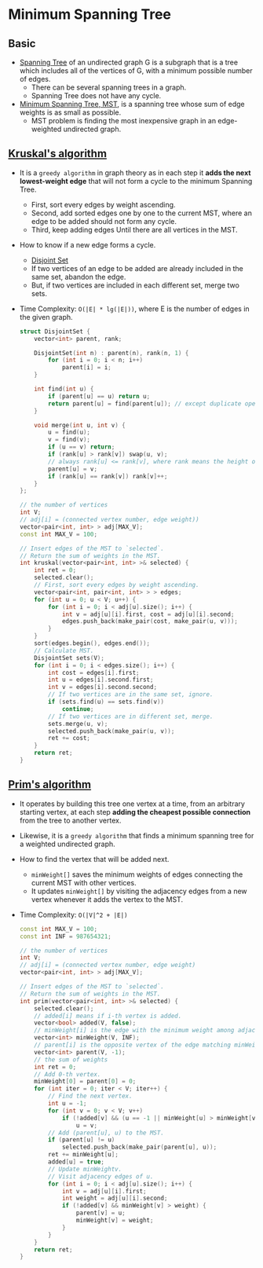 # Minimum Spanning Tree

## Basic

- [Spanning Tree](https://en.wikipedia.org/wiki/Spanning_tree) of an undirected graph G is a subgraph that is a tree which includes all of the vertices of G, with a minimum possible number of edges.
    - There can be several spanning trees in a graph.
    - Spanning Tree does not have any cycle.
- [Minimum Spanning Tree, MST](https://en.wikipedia.org/wiki/Minimum_spanning_tree), is a spanning tree whose sum of edge weights is as small as possible.
    - MST problem is finding the most inexpensive graph in an edge-weighted undirected graph.


## [Kruskal's algorithm](https://en.wikipedia.org/wiki/Kruskal%27s_algorithm)

- It is a `greedy algorithm` in graph theory as in each step it **adds the next lowest-weight edge** that will not form a cycle to the minimum Spanning Tree.
    - First, sort every edges by weight ascending.
    - Second, add sorted edges one by one to the current MST, where an edge to be added should not form any cycle.
    - Third, keep adding edges Until there are all vertices in the MST. 
- How to know if a new edge forms a cycle.
    - [Disjoint Set](https://en.wikipedia.org/wiki/Disjoint-set_data_structure)
    - If two vertices of an edge to be added are already included in the same set, abandon the edge.
    - But, if two vertices are included in each different set, merge two sets.
- Time Complexity: `O(|E| * lg(|E|))`, where E is the number of edges in the given graph.

    ``` c++
    struct DisjointSet {
        vector<int> parent, rank;

        DisjointSet(int n) : parent(n), rank(n, 1) {
            for (int i = 0; i < n; i++)
                parent[i] = i;
        }

        int find(int u) {
            if (parent[u] == u) return u;
            return parent[u] = find(parent[u]); // except duplicate operation
        }

        void merge(int u, int v) {
            u = find(u);
            v = find(v);
            if (u == v) return;
            if (rank[u] > rank[v]) swap(u, v);
            // always rank[u] <= rank[v], where rank means the height of each tree.
            parent[u] = v;
            if (rank[u] == rank[v]) rank[v]++;
        }
    };

    // the number of vertices
    int V;
    // adj[i] = (connected vertex number, edge weight))
    vector<pair<int, int> > adj[MAX_V];
    const int MAX_V = 100;

    // Insert edges of the MST to `selected`.
    // Return the sum of weights in the MST.
    int kruskal(vector<pair<int, int> >& selected) {
        int ret = 0;
        selected.clear();
        // First, sort every edges by weight ascending.
        vector<pair<int, pair<int, int> > > edges;
        for (int u = 0; u < V; u++) {
            for (int i = 0; i < adj[u].size(); i++) {
                int v = adj[u][i].first, cost = adj[u][i].second;
                edges.push_back(make_pair(cost, make_pair(u, v)));
            }
        }
        sort(edges.begin(), edges.end());
        // Calculate MST.
        DisjointSet sets(V);
        for (int i = 0; i < edges.size(); i++) {
            int cost = edges[i].first;
            int u = edges[i].second.first;
            int v = edges[i].second.second;
            // If two vertices are in the same set, ignore.
            if (sets.find(u) == sets.find(v))
                continue;
            // If two vertices are in different set, merge.
            sets.merge(u, v);
            selected.push_back(make_pair(u, v));
            ret += cost;
        }
        return ret;
    }
    ```

## [Prim's algorithm](https://en.wikipedia.org/wiki/Prim%27s_algorithm)

- It operates by building this tree one vertex at a time, from an arbitrary starting vertex, at each step **adding the cheapest possible connection** from the tree to another vertex. 
- Likewise, it is a `greedy algorithm` that finds a minimum spanning tree for a weighted undirected graph.
- How to find the vertex that will be added next.
    - `minWeight[]` saves the minimum weights of edges connecting the current MST with other vertices.
    - It updates `minWeight[]` by visiting the adjacency edges from a new vertex whenever it adds the vertex to the MST.
- Time Complexity: `O(|V|^2 + |E|)`

    ``` c++
    const int MAX_V = 100;
    const int INF = 987654321;
    
    // the number of vertices
    int V;
    // adj[i] = (connected vertex number, edge weight)
    vector<pair<int, int> > adj[MAX_V];

    // Insert edges of the MST to `selected`.
    // Return the sum of weights in the MST.
    int prim(vector<pair<int, int> >& selected) {
        selected.clear();
        // added[i] means if i-th vertex is added.
        vector<bool> added(V, false);
        // minWeight[i] is the edge with the minimum weight among adjacency edges of i-th vertex.
        vector<int> minWeight(V, INF);
        // parent[i] is the opposite vertex of the edge matching minWeight[i].
        vector<int> parent(V, -1);
        // the sum of weights
        int ret = 0;
        // Add 0-th vertex.
        minWeight[0] = parent[0] = 0;
        for (int iter = 0; iter < V; iter++) {
            // Find the next vertex.
            int u = -1;
            for (int v = 0; v < V; v++)
                if (!added[v] && (u == -1 || minWeight[u] > minWeight[v]))
                    u = v;
            // Add (parent[u], u) to the MST.
            if (parent[u] != u)
                selected.push_back(make_pair(parent[u], u));
            ret += minWeight[u];
            added[u] = true;
            // Update minWeightv.
            // Visit adjacency edges of u.
            for (int i = 0; i < adj[u].size(); i++) {
                int v = adj[u][i].first;
                int weight = adj[u][i].second;
                if (!added[v] && minWeight[v] > weight) {
                    parent[v] = u;
                    minWeight[v] = weight;
                }
            }
        }
        return ret;
    }
    ```

